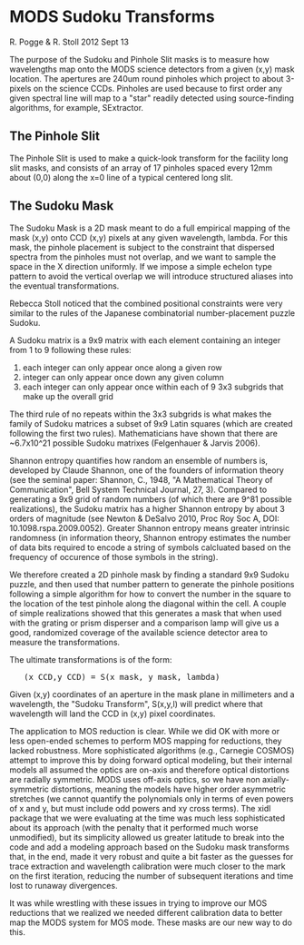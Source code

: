 # MODS Sudoku Transforms

R. Pogge & R. Stoll
2012 Sept 13

The purpose of the Sudoku and Pinhole Slit masks is to measure how
wavelengths map onto the MODS science detectors from a given (x,y)
mask location.  The apertures are 240um round pinholes which project
to about 3-pixels on the science CCDs.  Pinholes are used because to
first order any given spectral line will map to a "star" readily
detected using source-finding algorithms, for example, SExtractor.

## The Pinhole Slit

The Pinhole Slit is used to make a quick-look transform for the
facility long slit masks, and consists of an array of 17 pinholes
spaced every 12mm about (0,0) along the x=0 line of a typical centered
long slit.

## The Sudoku Mask

The Sudoku Mask is a 2D mask meant to do a full empirical mapping of
the mask (x,y) onto CCD (x,y) pixels at any given wavelength, lambda.
For this mask, the pinhole placement is subject to the constraint that
dispersed spectra from the pinholes must not overlap, and we want to
sample the space in the X direction uniformly. If we impose a simple
echelon type pattern to avoid the vertical overlap we will introduce
structured aliases into the eventual transformations.

Rebecca Stoll noticed that the combined positional constraints were
very similar to the rules of the Japanese combinatorial number-placement 
puzzle Sudoku.

A Sudoku matrix is a 9x9 matrix with each element containing an
integer from 1 to 9 following these rules:
<ol>
<li>each integer can only appear once along a given row
<li>integer can only appear once down any given column
<li>each integer can only appear once within each of 9 3x3 subgrids that make up the overall grid
</ol>
The third rule of no repeats within the 3x3 subgrids is what makes the family
of Sudoku matrices a subset of 9x9 Latin squares (which are created following
the first two rules). Mathematicians have shown that there are ~6.7x10^21 
possible Sudoku matrixes (Felgenhauer & Jarvis 2006). 

Shannon entropy quantifies how random an ensemble of numbers is,
developed by Claude Shannon, one of the founders of information theory
(see the seminal paper: Shannon, C., 1948, "A Mathematical Theory of
Communication", Bell System Technical Journal, 27, 3).  Compared to
generating a 9x9 grid of random numbers (of which there are 9^81
possible realizations), the Sudoku matrix has a higher Shannon entropy
by about 3 orders of magnitude (see Newton & DeSalvo 2010, Proc Roy
Soc A, DOI: 10.1098.rspa.2009.0052).  Greater Shannon entropy means
greater intrinsic randomness (in information theory, Shannon entropy
estimates the number of data bits required to encode a string of
symbols calcluated based on the frequency of occurence of those
symbols in the string).

We therefore created a 2D pinhole mask by finding a standard 9x9
Sudoku puzzle, and then used that number pattern to generate the
pinhole positions following a simple algorithm for how to convert the
number in the square to the location of the test pinhole along the
diagonal within the cell. A couple of simple realizations showed that
this generates a mask that when used with the grating or prism
disperser and a comparison lamp will give us a good, randomized
coverage of the available science detector area to measure the
transformations.

The ultimate transformations is of the form:
<pre>
   (x_CCD,y_CCD) = S(x_mask, y_mask, lambda)
</pre>
Given (x,y) coordinates of an aperture in the mask plane in
millimeters and a wavelength, the "Sudoku Transform", S(x,y,l) will
predict where that wavelength will land the CCD in (x,y) pixel
coordinates.

The application to MOS reduction is clear. While we did OK with more
or less open-ended schemes to perform MOS mapping for reductions, they
lacked robustness.  More sophisticated algorithms (e.g., Carnegie
COSMOS) attempt to improve this by doing forward optical modeling, but
their internal models all assumed the optics are on-axis and therefore
optical distortions are radially symmetric.  MODS uses off-axis
optics, so we have non axially-symmetric distortions, meaning the
models have higher order asymmetric stretches (we cannot quantify the
polynomials only in terms of even powers of x and y, but must include
odd powers and xy cross terms). The xidl package that we were
evaluating at the time was much less sophisticated about its approach
(with the penalty that it performed much worse unmodified), but its
simplicity allowed us greater latitude to break into the code and add
a modeling approach based on the Sudoku mask transforms that, in the
end, made it very robust and quite a bit faster as the guesses for
trace extraction and wavelength calibration were much closer to the
mark on the first iteration, reducing the number of subsequent
iterations and time lost to runaway divergences.

It was while wrestling with these issues in trying to improve our MOS
reductions that we realized we needed different calibration data to
better map the MODS system for MOS mode.  These masks are our new way
to do this.
